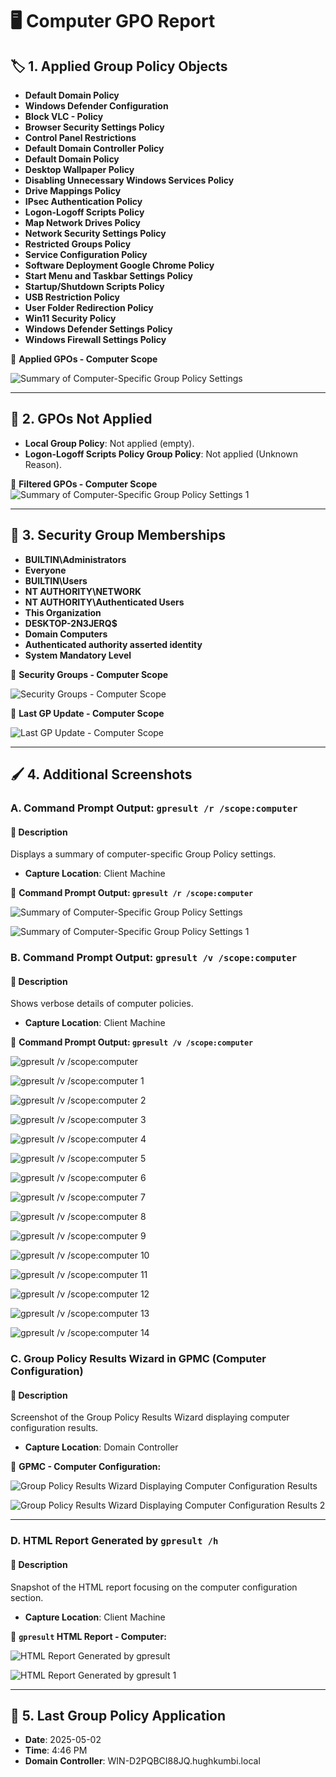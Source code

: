 # 🖥️ Computer GPO Report

## 🏷️ 1. Applied Group Policy Objects

- **Default Domain Policy**
- **Windows Defender Configuration**
- **Block VLC - Policy**
- **Browser Security Settings Policy**
- **Control Panel Restrictions**
- **Default Domain Controller Policy**
- **Default Domain Policy**
- **Desktop Wallpaper Policy**
- **Disabling Unnecessary Windows Services Policy**
- **Drive Mappings Policy**
- **IPsec Authentication Policy**
- **Logon-Logoff Scripts Policy**
- **Map Network Drives Policy**
- **Network Security Settings Policy**
- **Restricted Groups Policy**
- **Service Configuration Policy**
- **Software Deployment Google Chrome Policy**
- **Start Menu and Taskbar Settings Policy**
- **Startup/Shutdown Scripts Policy**
- **USB Restriction Policy**
- **User Folder Redirection Policy**
- **Win11 Security Policy**
- **Windows Defender Settings Policy**
- **Windows Firewall Settings Policy**

📸 **Applied GPOs - Computer Scope**

![Summary of Computer-Specific Group Policy Settings](https://github.com/user-attachments/assets/c38a8bc4-657c-4934-beab-e68bee09f42c)

---

## 🚫 2. GPOs Not Applied

- **Local Group Policy**: Not applied (empty).
- **Logon-Logoff Scripts Policy Group Policy**: Not applied (Unknown Reason).

📸 **Filtered GPOs - Computer Scope**
![Summary of Computer-Specific Group Policy Settings 1](https://github.com/user-attachments/assets/fa82c4ce-4c6a-42cd-a6fe-73d9ca0fe518)

---

## 🛂 3. Security Group Memberships

- **BUILTIN\Administrators**
- **Everyone**
- **BUILTIN\Users**
- **NT AUTHORITY\NETWORK**
- **NT AUTHORITY\Authenticated Users**
- **This Organization**
- **DESKTOP-2N3JERQ$**
- **Domain Computers**
- **Authenticated authority asserted identity**
- **System Mandatory Level**

📸 **Security Groups - Computer Scope**

![Security Groups - Computer Scope](https://github.com/user-attachments/assets/94717468-94f5-465e-b48f-6c471450c184)

📸 **Last GP Update - Computer Scope**

![Last GP Update - Computer Scope](https://github.com/user-attachments/assets/7f70da7c-e28a-4029-a255-406d76fd4752)

---

## 🖌️ 4. Additional Screenshots

### A. Command Prompt Output: `gpresult /r /scope:computer`

#### 📝 Description

Displays a summary of computer-specific Group Policy settings.
   - **Capture Location**: Client Machine
     
📸 **Command Prompt Output: `gpresult /r /scope:computer`**
   
![Summary of Computer-Specific Group Policy Settings](https://github.com/user-attachments/assets/49fa90da-59d7-4aac-9582-d757dc90b429)

![Summary of Computer-Specific Group Policy Settings 1](https://github.com/user-attachments/assets/86001b69-b575-48fb-b5fe-16e85a0fc011)

### B. Command Prompt Output: `gpresult /v /scope:computer`

#### 📝 Description 

Shows verbose details of computer policies.
   - **Capture Location**: Client Machine

📸 **Command Prompt Output: `gpresult /v /scope:computer`**
   
![gpresult /v /scope:computer](../06-Screenshots/gpresult_v_scope_computer.png)

![gpresult /v /scope:computer 1](https://github.com/user-attachments/assets/9ecf51b9-1397-4637-a32e-53f2e4ad74e3)

![gpresult /v /scope:computer 2](https://github.com/user-attachments/assets/d5207a5b-8978-4c36-823a-5befddac76c5)

![gpresult /v /scope:computer 3](https://github.com/user-attachments/assets/111fb30d-508d-42ec-8e48-695ae0445a13)

![gpresult /v /scope:computer 4](https://github.com/user-attachments/assets/fdc31f66-eed9-4700-b596-e8ba3cfd1eb7)

![gpresult /v /scope:computer 5](https://github.com/user-attachments/assets/978ca0e4-78c1-4ac2-86e3-23292ecb101e)

![gpresult /v /scope:computer 6](https://github.com/user-attachments/assets/9f94d82d-0e93-4820-aa59-a52159eaafab)

![gpresult /v /scope:computer 7](https://github.com/user-attachments/assets/4c5e6173-ceb2-4286-9894-143d39cb52a8)

![gpresult /v /scope:computer 8](https://github.com/user-attachments/assets/153510f4-4a89-45a4-aa83-a1cb4f26888d)

![gpresult /v /scope:computer 9](https://github.com/user-attachments/assets/70b46c7c-f7a9-492d-be03-92ebf955a5a2)

![gpresult /v /scope:computer 10](https://github.com/user-attachments/assets/4369ac68-a1be-41e9-acd7-0fe92b778489)

![gpresult /v /scope:computer 11](https://github.com/user-attachments/assets/a3308e0a-e5fd-4777-b6be-d1a0d4af0d2b)

![gpresult /v /scope:computer 12](https://github.com/user-attachments/assets/b20dae67-b09c-42e3-80d7-ae329619877b)

![gpresult /v /scope:computer 13](https://github.com/user-attachments/assets/6103f3d2-0461-4945-b9a6-bf4e85128144)

![gpresult /v /scope:computer 14](https://github.com/user-attachments/assets/730cbaaf-4134-4bf2-8a10-c0ffcea4f9ed)   

### C. **Group Policy Results Wizard in GPMC (Computer Configuration)**
   
#### 📝 Description 

Screenshot of the Group Policy Results Wizard displaying computer configuration results.
   - **Capture Location**: Domain Controller

📸 **GPMC - Computer Configuration:**
   
![Group Policy Results Wizard Displaying Computer Configuration Results](https://github.com/user-attachments/assets/ee2f063a-a863-4bc6-9acf-357e5616c96f)

![Group Policy Results Wizard Displaying Computer Configuration Results 2](https://github.com/user-attachments/assets/ae1e2709-fd81-4d35-ba71-8f6fde2f3618)

---

### D. HTML Report Generated by `gpresult /h`

#### 📝 Description 

Snapshot of the HTML report focusing on the computer configuration section.
   - **Capture Location**: Client Machine

📸 **`gpresult` HTML Report - Computer:**
   
![HTML Report Generated by gpresult](https://github.com/user-attachments/assets/0bccec8e-4226-4b2a-b447-fc1999b28822)

![HTML Report Generated by gpresult 1](https://github.com/user-attachments/assets/fd7bdd87-2529-4b49-a378-4a8144cc5a79)

---

## 🔄 5. Last Group Policy Application

- **Date**: 2025-05-02
- **Time**: 4:46 PM
- **Domain Controller**: WIN-D2PQBCI88JQ.hughkumbi.local
